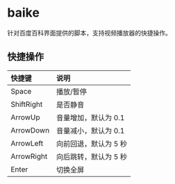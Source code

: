 # baike

针对百度百科界面提供的脚本，支持视频播放器的快捷操作。

## 快捷操作

| 快捷键     | 说明                  |
| :--------- | :-------------------- |
| Space      | 播放/暂停             |
| ShiftRight | 是否静音              |
| ArrowUp    | 音量增加，默认为 0.1  |
| ArrowDown  | 音量减小，默认为 0.1  |
| ArrowLeft  | 向前回退，默认为 5 秒 |
| ArrowRight | 向后跳转，默认为 5 秒 |
| Enter      | 切换全屏              |
